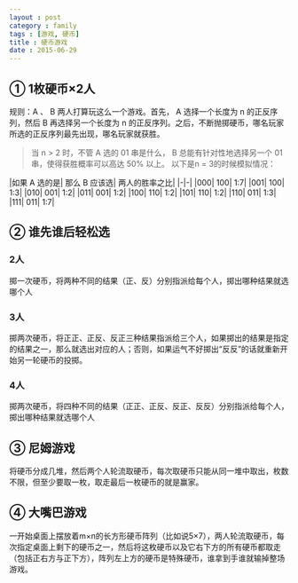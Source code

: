 ```yaml
---
layout : post
category : family
tags : [游戏, 硬币]
title : 硬币游戏
date : 2015-06-29
---
```


## ① 1枚硬币×2人

规则：A 、 B 两人打算玩这么一个游戏。首先， A 选择一个长度为 n 的正反序列，然后 B 再选择另一个长度为 n 的正反序列。之后，不断抛掷硬币，哪名玩家所选的正反序列最先出现，哪名玩家就获胜。

> 当 n > 2 时，不管 A 选的 01 串是什么， B 总能有针对性地选择另一个 01 串，使得获胜概率可以高达 50% 以上。
> 以下是n = 3的时候模拟情况：

|如果 A 选的是|	那么 B 应该选|	两人的胜率之比|
|-|-|
|000|	100|	1:7|
|001|	100|	1:3|
|010|	001|	1:2|
|011|	001|	1:2|
|100|	110|	1:2|
|101|	110|	1:2|
|110|	011|	1:3|
|111|	011|	1:7|

## ② 谁先谁后轻松选

### 2人

掷一次硬币，将两种不同的结果（正、反）分别指派给每个人，掷出哪种结果就选哪个人

### 3人

掷两次硬币，将正正、正反、反正三种结果指派给三个人，如果掷出的结果是指定的结果之一，那么就选出对应的人；否则，如果运气不好掷出“反反”的话就重新开始另一轮硬币的投掷。

### 4人

掷两次硬币，将四种不同的结果（正正、正反、反正、反反）分别指派给每个人，掷出哪种结果就选哪个人

## ③ 尼姆游戏

将硬币分成几堆，然后两个人轮流取硬币，每次取硬币只能从同一堆中取出，枚数不限，但至少要取一枚，取走最后一枚硬币的就是赢家。

## ④ 大嘴巴游戏

一开始桌面上摆放着m×n的长方形硬币阵列（比如说5×7），两人轮流取硬币，每次指定桌面上剩下的硬币之一，然后将这枚硬币以及它右下方的所有硬币都取走（包括正右方与正下方），阵列左上方的硬币是特殊硬币，谁拿到手谁就输掉整场游戏。
